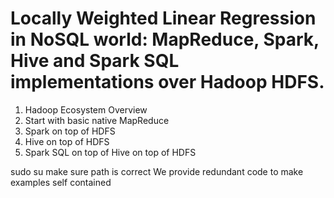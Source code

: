 # Locally Weighted Linear Regression in NoSQL world: MapReduce, Spark, Hive and Spark SQL implementations over Hadoop HDFS.

1. Hadoop Ecosystem Overview
2. Start with basic native MapReduce
3. Spark on top of HDFS
4. Hive on top of HDFS
5. Spark SQL on top of Hive on top of HDFS

sudo su
make sure path is correct
We provide redundant code to make examples self contained
